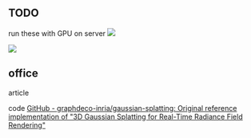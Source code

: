 ## TODO
run these with GPU on server
![](https://raw.githubusercontent.com/acdefg/cdn/main/obsidian/202411111357007.png?token=ALRC6ISFVCVGCZ44CBENM4THGGOPI)

![](https://raw.githubusercontent.com/acdefg/cdn/main/obsidian/202411111358795.png?token=ALRC6IV66OT2FPEMAKB25M3HGGOUS)

## office
article

code
[GitHub - graphdeco-inria/gaussian-splatting: Original reference implementation of "3D Gaussian Splatting for Real-Time Radiance Field Rendering"](https://github.com/graphdeco-inria/gaussian-splatting?tab=readme-ov-file)
